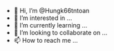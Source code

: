 - 👋 Hi, I’m @Hungk66tntoan
- 👀 I’m interested in ...
- 🌱 I’m currently learning ...
- 💞️ I’m looking to collaborate on ...
- 📫 How to reach me ...

<!---
Hungk66tntoan/Hungk66tntoan is a ✨ special ✨ repository because its `README.md` (this file) appears on your GitHub profile.
You can click the Preview link to take a look at your changes.
--->
